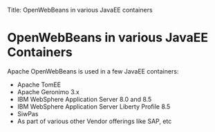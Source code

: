 Title: OpenWebBeans in various JavaEE containers 

# OpenWebBeans in various JavaEE Containers

Apache OpenWebBeans is used in a few JavaEE containers:

- Apache TomEE
- Apache Geronimo 3.x
- IBM WebSphere Application Server 8.0 and 8.5
- IBM WebSphere Application Server Liberty Profile 8.5
- SiwPas
- As part of various other Vendor offerings like SAP, etc

